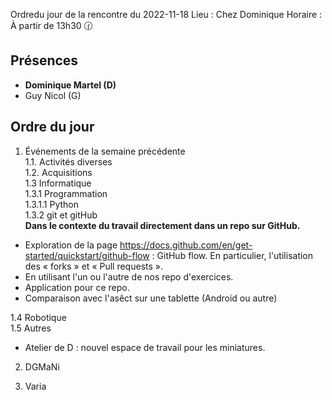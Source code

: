 Ordredu jour de la rencontre du 2022-11-18
Lieu :    Chez Dominique
Horaire : À partir de 13h30 🕜  
## Présences
* **Dominique Martel (D)**
* Guy Nicol (G)

## Ordre du jour
1. Événements de la semaine précédente  
1.1.  Activités diverses  
1.2.  Acquisitions  
1.3 Informatique  
1.3.1 Programmation  
1.3.1.1 Python  
1.3.2 git et gitHub  
**Dans le contexte du travail directement dans un repo sur GitHub.**
- Exploration de la page https://docs.github.com/en/get-started/quickstart/github-flow : GitHub flow. En particulier, l'utilisation des « forks » et « Pull requests ».  
- En utilisant l'un ou l'autre de nos repo d'exercices.
- Application pour ce repo.
- Comparaison avec l'asêct sur une tablette (Android ou autre)

1.4 Robotique  
1.5 Autres 
- Atelier de D : nouvel espace de travail pour les miniatures.

2. DGMaNi  

3. Varia  
